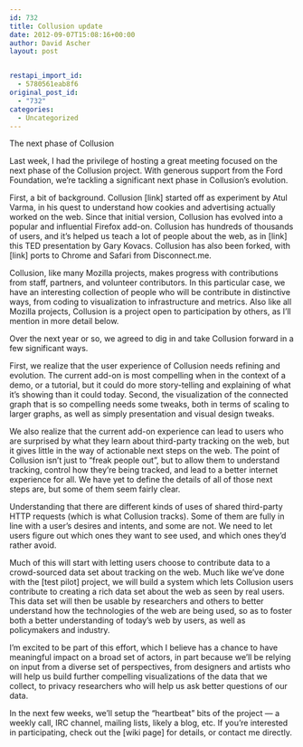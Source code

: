```yaml
---
id: 732
title: Collusion update
date: 2012-09-07T15:08:16+00:00
author: David Ascher
layout: post


restapi_import_id:
  - 5780561eab8f6
original_post_id:
  - "732"
categories:
  - Uncategorized
---
```

The next phase of Collusion

Last week, I had the privilege of hosting a great meeting focused on the next phase of the Collusion project. With generous support from the Ford Foundation, we&#8217;re tackling a significant next phase in Collusion&#8217;s evolution.

First, a bit of background. Collusion [link] started off as experiment by Atul Varma, in his quest to understand how cookies and advertising actually worked on the web. Since that initial version, Collusion has evolved into a popular and influential Firefox add-on. Collusion has hundreds of thousands of users, and it&#8217;s helped us teach a lot of people about the web, as in [link] this TED presentation by Gary Kovacs. Collusion has also been forked, with [link] ports to Chrome and Safari from Disconnect.me.

Collusion, like many Mozilla projects, makes progress with contributions from staff, partners, and volunteer contributors. In this particular case, we have an interesting collection of people who will be contribute in distinctive ways, from coding to visualization to infrastructure and metrics. Also like all Mozilla projects, Collusion is a project open to participation by others, as I&#8217;ll mention in more detail below.

Over the next year or so, we agreed to dig in and take Collusion forward in a few significant ways. 

First, we realize that the user experience of Collusion needs refining and evolution. The current add-on is most compelling when in the context of a demo, or a tutorial, but it could do more story-telling and explaining of what it&#8217;s showing than it could today. Second, the visualization of the connected graph that is so compelling needs some tweaks, both in terms of scaling to larger graphs, as well as simply presentation and visual design tweaks.

We also realize that the current add-on experience can lead to users who are surprised by what they learn about third-party tracking on the web, but it gives little in the way of actionable next steps on the web. The point of Collusion isn&#8217;t just to &#8220;freak people out&#8221;, but to allow them to understand tracking, control how they&#8217;re being tracked, and lead to a better internet experience for all. We have yet to define the details of all of those next steps are, but some of them seem fairly clear.

Understanding that there are different kinds of uses of shared third-party HTTP requests (which is what Collusion tracks). Some of them are fully in line with a user&#8217;s desires and intents, and some are not. We need to let users figure out which ones they want to see used, and which ones they&#8217;d rather avoid. 

Much of this will start with letting users choose to contribute data to a crowd-sourced data set about tracking on the web. Much like we&#8217;ve done with the [test pilot] project, we will build a system which lets Collusion users contribute to creating a rich data set about the web as seen by real users. This data set will then be usable by researchers and others to better understand how the technologies of the web are being used, so as to foster both a better understanding of today&#8217;s web by users, as well as policymakers and industry.

I&#8217;m excited to be part of this effort, which I believe has a chance to have meaningful impact on a broad set of actors, in part because we&#8217;ll be relying on input from a diverse set of perspectives, from designers and artists who will help us build further compelling visualizations of the data that we collect, to privacy researchers who will help us ask better questions of our data.

In the next few weeks, we&#8217;ll setup the &#8220;heartbeat&#8221; bits of the project &#8212; a weekly call, IRC channel, mailing lists, likely a blog, etc. If you&#8217;re interested in participating, check out the [wiki page] for details, or contact me directly.